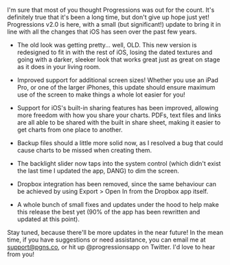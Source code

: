 I'm sure that most of you thought Progressions was out for the count. It's definitely true that it's been a long time, but don't give up hope just yet! Progressions v2.0 is here, with a small (but significant!) update to bring it in line with all the changes that iOS has seen over the past few years.

- The old look was getting pretty... well, OLD. This new version is redesigned to fit in with the rest of iOS, losing the dated textures and going with a darker, sleeker look that works great just as great on stage as it does in your living room.

- Improved support for additional screen sizes! Whether you use an iPad Pro, or one of the larger iPhones, this update should ensure maximum use of the screen to make things a whole lot easier for you!

- Support for iOS's built-in sharing features has been improved, allowing more freedom with how you share your charts. PDFs, text files and links are all able to be shared with the built in share sheet, making it easier to get charts from one place to another.

- Backup files should a little more solid now, as I resolved a bug that could cause charts to be missed when creating them.

- The backlight slider now taps into the system control (which didn't exist the last time I updated the app, DANG) to dim the screen.

- Dropbox integration has been removed, since the same behaviour can be achieved by using Export > Open In from the Dropbox app itself.

- A whole bunch of small fixes and updates under the hood to help make this release the best yet (90% of the app has been rewritten and updated at this point).

Stay tuned, because there'll be more updates in the near future! In the mean time, if you have suggestions or need assistance, you can email me at support@pgns.co, or hit up @progressionsapp on Twitter. I'd love to hear from you!
